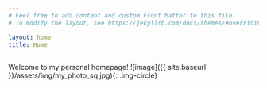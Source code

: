 ```yaml
---
# Feel free to add content and custom Front Matter to this file.
# To modify the layout, see https://jekyllrb.com/docs/themes/#overriding-theme-defaults

layout: home
title: Home
---
```

<style type="text/css">
  img .img-circle {
    border-radius: 50%;
  }
</style>
Welcome to my personal homepage! ![image]({{ site.baseurl }}/assets/img/my_photo_sq.jpg){: .img-circle}
